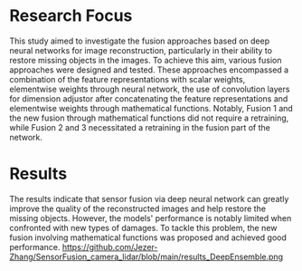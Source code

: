 # Research Focus
This study aimed to investigate the fusion approaches based on deep neural networks for image reconstruction, particularly in their ability to restore missing objects in the images. To achieve this aim, various fusion approaches were designed and tested. These approaches encompassed a combination of the feature representations with scalar weights, elementwise weights through neural network, the use of convolution layers for dimension adjustor after concatenating the feature representations and elementwise weights through mathematical functions. Notably, Fusion 1 and the new fusion through mathematical functions did not require a retraining, while Fusion 2 and 3 necessitated a retraining in the fusion part of the network.

# Results
The results indicate that sensor fusion via deep neural network can greatly improve the quality of the reconstructed images and help restore the missing objects. However, the models' performance is notably limited when confronted with new types of damages. To tackle this problem, the new fusion involving mathematical functions was proposed and achieved good performance.
https://github.com/Jezer-Zhang/SensorFusion_camera_lidar/blob/main/results_DeepEnsemble.png
